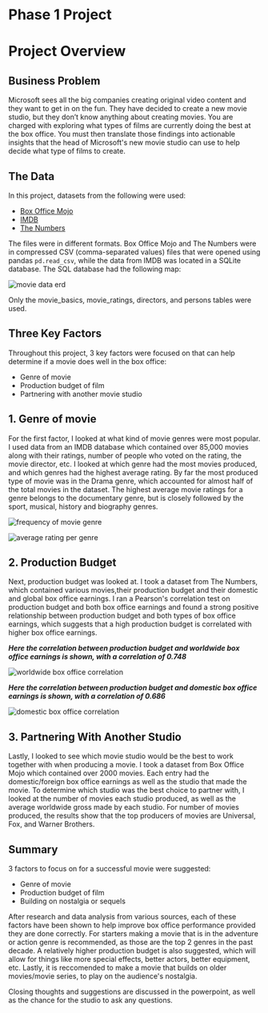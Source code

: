 # Phase 1 Project




# Project Overview


## Business Problem

Microsoft sees all the big companies creating original video content and they want to get in on the fun. They have decided to create a new movie studio, but they don’t know anything about creating movies. You are charged with exploring what types of films are currently doing the best at the box office. You must then translate those findings into actionable insights that the head of Microsoft's new movie studio can use to help decide what type of films to create.

## The Data

In this project, datasets from the following were used:

* [Box Office Mojo](https://www.boxofficemojo.com/)
* [IMDB](https://www.imdb.com/)
* [The Numbers](https://www.the-numbers.com/)

The files were in different formats. Box Office Mojo and The Numbers were in compressed CSV (comma-separated values) files that were opened using pandas `pd.read_csv`, while the data from IMDB was located in a SQLite database. The SQL database had the following map: 

![movie data erd](https://raw.githubusercontent.com/learn-co-curriculum/dsc-phase-1-project-v2-4/master/movie_data_erd.jpeg)

Only the movie_basics, movie_ratings, directors, and persons tables were used.


## Three Key Factors

Throughout this project, 3 key factors were focused on that can help determine if a movie does well in the box office:

* Genre of movie
* Production budget of film
* Partnering with another movie studio


## 1. Genre of movie

For the first factor, I looked at what kind of movie genres were most popular. I used data from an IMDB database which contained over 85,000 movies along with their ratings, number of people who voted on the rating, the movie director, etc. I looked at which genre had the most movies produced, and which genres had the highest average rating. By far the most produced type of movie was in the Drama genre, which accounted for almost half of the total movies in the dataset. The highest average movie ratings for a genre belongs to the documentary genre, but is closely followed by the sport, musical, history and biography genres.


![frequency of movie genre](https://user-images.githubusercontent.com/45251340/174701111-4b2dd757-829c-479e-8755-72fd29575b22.png)


![average rating per genre](https://user-images.githubusercontent.com/45251340/174701120-f8455400-ad67-4a00-9124-13e3c6666025.png)


## 2. Production Budget

Next, production budget was looked at. I took a dataset from The Numbers, which contained various movies,their production budget and their domestic and global box office earnings. I ran a Pearson's correlation test on production budget and both box office earnings and found a strong positive relationship between production budget and both types of box office earnings, which suggests that a high production budget is correlated with higher box office earnings. 

***Here the correlation between production budget and worldwide box office earnings is shown, with a correlation of 0.748***



![worldwide box office correlation](https://user-images.githubusercontent.com/45251340/174701413-31cc6ec0-58c8-4247-9775-b2bcfea7f272.png)



***Here the correlation between production budget and domestic box office earnings is shown, with a correlation of 0.686***


![domestic box office correlation](https://user-images.githubusercontent.com/45251340/174701419-da645fe0-1ca3-4734-a53e-dd0a08b0b35c.png)



## 3. Partnering With Another Studio

Lastly, I looked to see which movie studio would be the best to work together with when producing a movie. I took a dataset from Box Office Mojo which contained over 2000 movies. Each entry had the domestic/foreign box office earnings as well as the studio that made the movie. To determine which studio was the best choice to partner with, I looked at the number of movies each studio produced, as well as the average worldwide gross made by each studio. For number of movies produced, the results show that the top producers of movies are Universal, Fox, and Warner Brothers.




## Summary

3 factors to focus on for a successful movie were suggested:
* Genre of movie
* Production budget of film
* Building on nostalgia or sequels

After research and data analysis from various sources, each of these factors have been shown to help improve box office performance provided they are done correctly. For starters making a movie that is in the adventure or action genre is recommended, as those are the top 2 genres in the past decade. A relatively higher production budget is also suggested, which will allow for things like more special effects, better actors, better equipment, etc. Lastly, it is reccomended to make a movie that builds on older movies/movie series, to play on the audience's nostalgia.  

Closing thoughts and suggestions are discussed in the powerpoint, as well as the chance for the studio to ask any questions.
